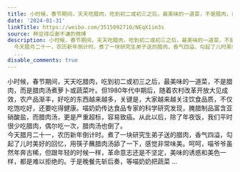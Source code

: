 ```yaml
---
title: 小时候，春节期间，天天吃腊肉，吃到初二或初三之后，最美味的一道菜，不是腊肉，而是腊肉汤煮萝卜或蔬菜叶。但1980年代中期后，随着农村改革开放大见成效，农产...
date: '2024-01-31'
linkTitle: https://weibo.com/3515092710/NEqX1im3s
source: 种豆得瓜谢不谦的微博
description: 小时候，春节期间，天天吃腊肉，吃到初二或初三之后，最美味的一道菜，不是腊肉，而是腊肉汤煮萝卜或蔬菜叶。但1980年代中期后，随着农村改革开放大见成效，农产品渐丰，好吃的东西越来越多，关键是，大家越来越关注饮食品质，不仅吃饱吃好，还要吃得健康。喵奶奶传达食品专家的科学研究发现，腌腊制品富含亚硝酸盐，而腊肉汤，更是严重超标，容易致癌。从此以后，除了年夜饭，我们平时很少吃腊肉，偶尔吃一次，腊肉汤也倒了。<br>
  今天腊月二十一，农历新年倒计时。煮了一块研究生弟子送的腊肉，香气四溢，勾起了儿时美好的回忆，用筷子蘸腊肉汤舔了一下，感觉非常味美。呵呵，喵爷爷虽然年奔古稀，但跟年轻的时候一样，革命意志还是不坚定，美味的诱惑和美色一样，都是难以拒绝的。于是晚餐先斩后奏，等喵奶奶把蔬菜
  ...
disable_comments: true
---
```

小时候，春节期间，天天吃腊肉，吃到初二或初三之后，最美味的一道菜，不是腊肉，而是腊肉汤煮萝卜或蔬菜叶。但1980年代中期后，随着农村改革开放大见成效，农产品渐丰，好吃的东西越来越多，关键是，大家越来越关注饮食品质，不仅吃饱吃好，还要吃得健康。喵奶奶传达食品专家的科学研究发现，腌腊制品富含亚硝酸盐，而腊肉汤，更是严重超标，容易致癌。从此以后，除了年夜饭，我们平时很少吃腊肉，偶尔吃一次，腊肉汤也倒了。<br> 今天腊月二十一，农历新年倒计时。煮了一块研究生弟子送的腊肉，香气四溢，勾起了儿时美好的回忆，用筷子蘸腊肉汤舔了一下，感觉非常味美。呵呵，喵爷爷虽然年奔古稀，但跟年轻的时候一样，革命意志还是不坚定，美味的诱惑和美色一样，都是难以拒绝的。于是晚餐先斩后奏，等喵奶奶把蔬菜 ...